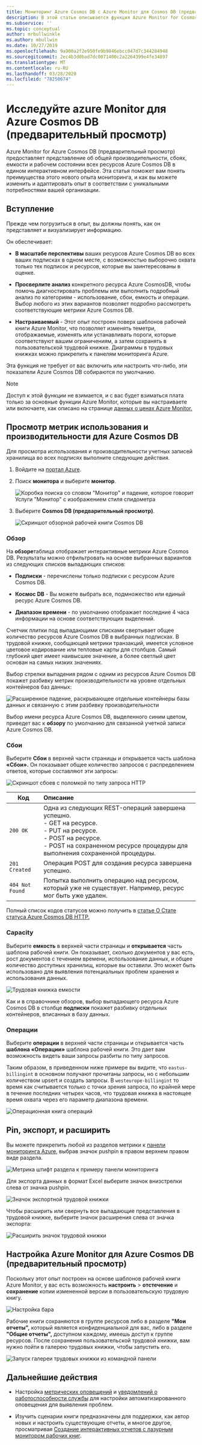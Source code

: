```yaml
---
title: Мониторинг Azure Cosmos DB с Azure Monitor для Cosmos DB (предварительный просмотр) Документы Майкрософт
description: В этой статье описывается функция Azure Monitor for Cosmos DB, которая обеспечивает владельцам Cosmos DB быстрое понимание проблем производительности и использования с их учетными записями CosmosDB.
ms.subservice: ''
ms.topic: conceptual
author: mrbullwinkle
ms.author: mbullwin
ms.date: 10/27/2019
ms.openlocfilehash: 9a900a2f2e950fe9b9846ebcc047d7c344284948
ms.sourcegitcommit: 2ec4b3d0bad7dc0071400c2a2264399e4fe34897
ms.translationtype: MT
ms.contentlocale: ru-RU
ms.lasthandoff: 03/28/2020
ms.locfileid: "78250674"
---
```

# <a name="explore-azure-monitor-for-azure-cosmos-db-preview"></a>Исследуйте azure Monitor для Azure Cosmos DB (предварительный просмотр)

Azure Monitor for Azure Cosmos DB (предварительный просмотр) предоставляет представление об общей производительности, сбоях, емкости и рабочем состоянии всех ресурсов Azure Cosmos DB в едином интерактивном интерфейсе. Эта статья поможет вам понять преимущества этого нового опыта мониторинга, и как вы можете изменить и адаптировать опыт в соответствии с уникальными потребностями вашей организации.   

## <a name="introduction"></a>Вступление

Прежде чем погрузиться в опыт, вы должны понять, как он представляет и визуализирует информацию. 

Он обеспечивает:

* **В масштабе перспективы** ваших ресурсов Azure Cosmos DB во всех ваших подписках в одном месте, с возможностью выборочно охвата только тех подписок и ресурсов, которые вы заинтересованы в оценке.

* **Просверлите анализ** конкретного ресурса Azure CosmosDB, чтобы помочь диагностировать проблемы или выполнить подробный анализ по категориям - использование, сбои, емкость и операции. Выбор любого из этих вариантов позволяет подробно рассмотреть соответствующие метрики Azure Cosmos DB.  

* **Настраиваемый** - Этот опыт построен поверх шаблонов рабочей книги Azure Monitor, что позволяет изменять теметри, отображаемые, изменять или устанавливать пороги, которые соответствуют вашим ограничениям, а затем сохранять в пользовательской трудовой книжке. Диаграммы в трудовых книжках можно прикрепить к панелям мониторинга Azure.  

Эта функция не требует от вас включить или настроить что-либо, эти показатели Azure Cosmos DB собираются по умолчанию.

>[!NOTE]
>Доступ к этой функции не взимается, и с вас будет взиматься плата только за основные функции Azure Monitor, которые вы настраиваете или включаете, как описано на странице [данных о ценах Azure Monitor.](https://azure.microsoft.com/pricing/details/monitor/)

## <a name="view-utilization-and-performance-metrics-for-azure-cosmos-db"></a>Просмотр метрик использования и производительности для Azure Cosmos DB

Для просмотра использования и производительности учетных записей хранилища во всех подписях выполните следующие действия.

1. Войдите на [портал Azure](https://portal.azure.com).

2. Поиск **монитора** и выберите **монитор**.

    ![Коробка поиска со словом "Монитор" и падение, которое говорит Услуги "Монитор" с изображением стиля спидометра](./media/cosmosdb-insights-overview/search-monitor.png)

3. Выберите **Cosmos DB (предварительный просмотр)**.

    ![Скриншот обзорной рабочей книги Cosmos DB](./media/cosmosdb-insights-overview/cosmos-db.png)

### <a name="overview"></a>Обзор

На **обзоре**таблица отображает интерактивные метрики Azure Cosmos DB. Результаты можно отфильтровать на основе выбранных вариантов из следующих списков выпадающих списков:

* **Подписки** - перечислены только подписки с ресурсом Azure Cosmos DB.  

* **Космос DB** - Вы можете выбрать все, подмножество или единый ресурс Azure Cosmos DB.

* **Диапазон времени** - по умолчанию отображает последние 4 часа информации на основе соответствующих выделений.

Счетчик плитки под выпадающими списками свертывает общее количество ресурсов Azure Cosmos DB в выбранных подписках. В трудовой книжке, сообщающей метрики транзакций, имеется условное цветовое кодирование или тепловые карты для столбцов. Самый глубокий цвет имеет наивысшее значение, а более светлый цвет основан на самых низких значениях. 

Выбор стрелки выпадения рядом с одним из ресурсов Azure Cosmos DB покажет разбивку метрик производительности на уровне отдельных контейнеров баз данных:

![Расширенное падение, раскрывающее отдельные контейнеры базы данных и связанную с этим разбивку производительности](./media/cosmosdb-insights-overview/container-view.png)

Выбор имени ресурса Azure Cosmos DB, выделенного синим цветом, приведет вас к **обзору** по умолчанию для связанной учетной записи Azure Cosmos DB. 

### <a name="failures"></a>Сбои

Выберите **Сбои** в верхней части страницы и открывается часть шаблона **«Сбои».** Он показывает общее количество запросов с распределением ответов, которые составляют эти запросы:

![Скриншот сбоев с поломкой по типу запроса HTTP](./media/cosmosdb-insights-overview/failures.png)

| Код      |  Описание       | 
|-----------|:--------------------|
| `200 OK`  | Одна из следующих REST-операций завершена успешно. </br>- GET на ресурсе. </br> - PUT на ресурсе. </br> - POST на ресурсе. </br> - POST на сохраненном ресурсе процедуры для выполнения сохраненной процедуры.|
| `201 Created` | Операция POST для создания ресурса завершена успешно. |
| `404 Not Found` | Попытка выполнить операцию над ресурсом, который уже не существует. Например, ресурс мог быть уже удален. |

Полный список кодов статусов можно получить в [статье О Стате статуса Azure Cosmos DB HTTP.](https://docs.microsoft.com/rest/api/cosmos-db/http-status-codes-for-cosmosdb)

### <a name="capacity"></a>Capacity

Выберите **емкость** в верхней части страницы и **открывается** часть шаблона рабочей книги. Он показывает, сколько документов у вас есть, рост документов с течением времени, использование данных, и общее количество доступных хранилищ, которые вы оставили.  Это может быть использовано для выявления потенциальных проблем хранения и использования данных.

![Трудовая книжка емкости](./media/cosmosdb-insights-overview/capacity.png) 

Как и в справочнике обзоров, выбор выпадающего ресурса Azure Cosmos DB в столбце **подписки** покажет разбивку отдельных контейнеров, вписанных в базу данных.

### <a name="operations"></a>Операции 

Выберите **операции** в верхней части страницы и открывается часть **шаблона «Операции»** шаблона рабочей книги. Это дает вам возможность видеть ваши запросы разбиты по типу запросов. 

Таким образом, в приведенном ниже примере вы видите, что `eastus-billingint` в основном получают прочитаны запросы, но с небольшим количеством upsert и создать запросы. В `westeurope-billingint` то время как считывается только с точки зрения запроса, по крайней мере в течение последних четырех часов, что трудовая книжка в настоящее время охвата через его параметр диапазона времени.

![Операционная книга операций](./media/cosmosdb-insights-overview/operation.png) 

## <a name="pin-export-and-expand"></a>Pin, экспорт, и расширить

Вы можете прикрепить любой из разделов метрики к [панели мониторинга Azure,](https://docs.microsoft.com/azure/azure-portal/azure-portal-dashboards) выбрав значок pushpin в правом верхнем правом виде раздела.

![Метрика штифт раздела к примеру панели мониторинга](./media/cosmosdb-insights-overview/pin.png)

Для экспорта данных в формат Excel выберите значок внизстрелки слева от значка pushpin.

![Значок экспортной трудовой книжки](./media/cosmosdb-insights-overview/export.png)

Чтобы расширить или свернуть все выпадающие представления в трудовой книжке, выберите значок расширения слева от значка экспорта:

![Расширить значок трудовой книжки](./media/cosmosdb-insights-overview/expand.png)

## <a name="customize-azure-monitor-for-azure-cosmos-db-preview"></a>Настройка Azure Monitor для Azure Cosmos DB (предварительный просмотр)

Поскольку этот опыт построен на основе шаблонов рабочей книги Azure Monitor, у вас есть возможность **настроить** > **отстечение** и **сохранение** копии измененной версии в пользовательскую трудовую книгу. 

![Настройка бара](./media/cosmosdb-insights-overview/customize.png)

Рабочие книги сохраняются в группе ресурсов либо в разделе **"Мои отчеты",** который является конфиденциальной для вас, либо в разделе **"Общие отчеты",** доступном каждому, имеешь доступ к группе ресурсов. После сохранения пользовательской трудовой книжки, вам нужно пойти в галерею трудовых книжки, чтобы запустить его.

![Запуск галереи трудовых книжки из командной панели](./media/cosmosdb-insights-overview/gallery.png)

## <a name="next-steps"></a>Дальнейшие действия

* Настройка [метрических оповещений](../platform/alerts-metric.md) и [уведомлений о работоспособности службы](../../service-health/alerts-activity-log-service-notifications.md) для настройки автоматизированного оповещения для выявления проблем.

* Изучить сценарии книги предназначены для поддержки, как автор новых и настроить существующие отчеты, и многое другое, просматривая [Создание интерактивных отчетов с лазурным монитором рабочих книг](../app/usage-workbooks.md).
